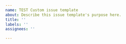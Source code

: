 ```yaml
---
name: TEST Custom issue template
about: Describe this issue template's purpose here.
title: ''
labels: ''
assignees: ''

---
```



